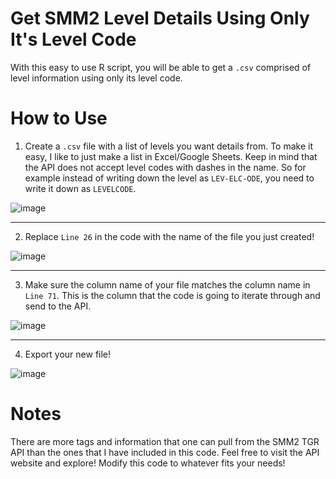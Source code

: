 # Get SMM2 Level Details Using Only It's Level Code

With this easy to use R script, you will be able to get a `.csv` comprised of level information using only its level code. 

# How to Use

1. Create a `.csv` file with a list of levels you want details from. To make it easy, I like to just make a list in Excel/Google Sheets. Keep in mind that the API does not accept level codes with dashes in the name. So for example instead of writing down the level as `LEV-ELC-ODE`, you need to write it down as `LEVELCODE`.

![image](https://github.com/user-attachments/assets/65868447-b06e-4699-a6a1-c2826f398425) 

---

2. Replace `Line 26` in the code with the name of the file you just created!

![image](https://github.com/user-attachments/assets/c7599f66-6cde-4e4c-a3cb-3190bdd445a6)

---

3. Make sure the column name of your file matches the column name in `Line 71`. This is the column that the code is going to iterate through and send to the API.

![image](https://github.com/user-attachments/assets/3b18d651-77b6-4af8-8395-6ab2373c547d)

---

4. Export your new file!

![image](https://github.com/user-attachments/assets/090dd7d6-96fa-48fa-8241-5a974870ed57)

# Notes

There are more tags and information that one can pull from the SMM2 TGR API than the ones that I have included in this code. Feel free to visit the API website and explore! Modify this code to whatever fits your needs!




